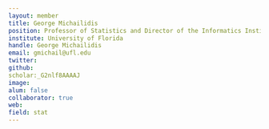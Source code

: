 ```yaml
---
layout: member
title: George Michailidis
position: Professor of Statistics and Director of the Informatics Institute
institute: University of Florida
handle: George Michailidis
email: gmichail@ufl.edu
twitter: 
github: 
scholar:_G2nlf8AAAAJ
image:
alum: false
collaborator: true
web: 
field: stat
---
```






